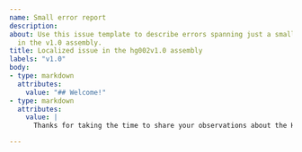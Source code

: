 ```yaml
---
name: Small error report
description: 
about: Use this issue template to describe errors spanning just a small number of bases
  in the v1.0 assembly.
title: Localized issue in the hg002v1.0 assembly
labels: "v1.0"
body:
- type: markdown
  attributes:
    value: "## Welcome!"
- type: markdown
  attributes:
    value: |
      Thanks for taking the time to share your observations about the HG002 v1.0 Q100 assembly. Before submitting an issue, please check to be sure it isn't already in our VCF file of issues that are already scheduled to be applied, or our VCF of submitted issues to be evaluated. Both of these VCFs are displayed as tracks in our UCSC browser assembly hub here. 

---
```


